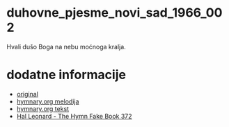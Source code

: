 # duhovne_pjesme_novi_sad_1966_002
Hvali dušo Boga na nebu moćnoga kralja.

# dodatne informacije
- [original](https://scifidelityorchestra.com/~schef/documents/duhovne_pjesme_novi_sad_1966_original.pdf#page=6)
- [hymnary.org melodija](https://hymnary.org/tune/lobe_den_herren_115321)
- [hymnary.org tekst](https://hymnary.org/text/praise_to_the_lord_the_almighty_the_king)
- [Hal Leonard - The Hymn Fake Book 372](http://massifjazz.com/tunes/books/Gospel_Book_Hal_Leonard.pdf#page=374)
